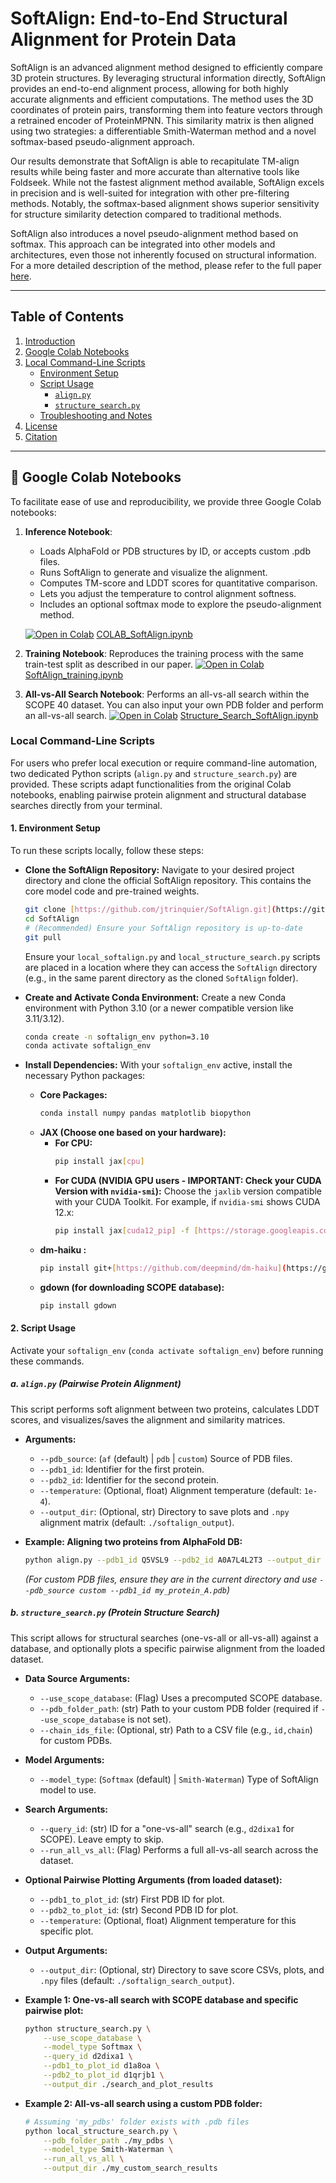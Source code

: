 # SoftAlign: End-to-End Structural Alignment for Protein Data

SoftAlign is an advanced alignment method designed to efficiently compare 3D protein structures. By leveraging structural information directly, SoftAlign provides an end-to-end alignment process, allowing for both highly accurate alignments and efficient computations. The method uses the 3D coordinates of protein pairs, transforming them into feature vectors through a retrained encoder of ProteinMPNN. This similarity matrix is then aligned using two strategies: a differentiable Smith-Waterman method and a novel softmax-based pseudo-alignment approach.

Our results demonstrate that SoftAlign is able to recapitulate TM-align results while being faster and more accurate than alternative tools like Foldseek. While not the fastest alignment method available, SoftAlign excels in precision and is well-suited for integration with other pre-filtering methods. Notably, the softmax-based alignment shows superior sensitivity for structure similarity detection compared to traditional methods.

SoftAlign also introduces a novel pseudo-alignment method based on softmax. This approach can be integrated into other models and architectures, even those not inherently focused on structural information. For a more detailed description of the method, please refer to the full paper [here](https://github.com/jtrinquier/SoftAlign).

---

## Table of Contents

1.  [Introduction](#softalign-end-to-end-structural-alignment-for-protein-data)
2.  [Google Colab Notebooks](#-google-colab-notebooks)
3.  [Local Command-Line Scripts](#local-command-line-scripts)
    * [Environment Setup](#1-environment-setup)
    * [Script Usage](#2-script-usage)
        * [`align.py`](#a-alignpy-pairwise-protein-alignment)
        * [`structure_search.py`](#b-structure_searchpy-protein-structure-search)
    * [Troubleshooting and Notes](#3-troubleshooting-and-notes)
4.  [License](#license)
5.  [Citation](#citation)

---

## 🔬 Google Colab Notebooks

To facilitate ease of use and reproducibility, we provide three Google Colab notebooks:

1.  **Inference Notebook**:
    * Loads AlphaFold or PDB structures by ID, or accepts custom .pdb files.
    * Runs SoftAlign to generate and visualize the alignment.
    * Computes TM-score and LDDT scores for quantitative comparison.
    * Lets you adjust the temperature to control alignment softness.
    * Includes an optional softmax mode to explore the pseudo-alignment method.

    [![Open in Colab](https://colab.research.google.com/assets/colab-badge.svg)](https://colab.research.google.com/github/jtrinquier/SoftAlign/blob/main/Colab/COLAB_SoftAlign.ipynb)
    [COLAB_SoftAlign.ipynb](https://colab.research.google.com/github/jtrinquier/SoftAlign/blob/main/Colab/COLAB_SoftAlign.ipynb)

2.  **Training Notebook**: Reproduces the training process with the same train-test split as described in our paper.
    [![Open in Colab](https://colab.research.google.com/assets/colab-badge.svg)](https://colab.research.google.com/github/jtrinquier/SoftAlign/blob/main/Colab/SoftAlign_training.ipynb)
    [SoftAlign_training.ipynb](https://colab.research.google.com/github/jtrinquier/SoftAlign/blob/main/Colab/SoftAlign_training.ipynb)

3.  **All-vs-All Search Notebook**: Performs an all-vs-all search within the SCOPE 40 dataset. You can also input your own PDB folder and perform an all-vs-all search.
    [![Open in Colab](https://colab.research.google.com/assets/colab-badge.svg)](https://colab.research.google.com/github/jtrinquier/SoftAlign/blob/main/Colab/Structure_Search_SoftAlign.ipynb)
    [Structure_Search_SoftAlign.ipynb](https://colab.research.google.com/github/jtrinquier/SoftAlign/blob/main/Colab/Structure_Search_SoftAlign.ipynb)

### Local Command-Line Scripts

For users who prefer local execution or require command-line automation, two dedicated Python scripts (`align.py` and `structure_search.py`) are provided. These scripts adapt functionalities from the original Colab notebooks, enabling pairwise protein alignment and structural database searches directly from your terminal.

#### 1. Environment Setup

To run these scripts locally, follow these steps:

* **Clone the SoftAlign Repository:**
    Navigate to your desired project directory and clone the official SoftAlign repository. This contains the core model code and pre-trained weights.
    ```bash
    git clone [https://github.com/jtrinquier/SoftAlign.git](https://github.com/jtrinquier/SoftAlign.git)
    cd SoftAlign
    # (Recommended) Ensure your SoftAlign repository is up-to-date
    git pull
    ```
    Ensure your `local_softalign.py` and `local_structure_search.py` scripts are placed in a location where they can access the `SoftAlign` directory (e.g., in the same parent directory as the cloned `SoftAlign` folder).

* **Create and Activate Conda Environment:**
    Create a new Conda environment with Python 3.10 (or a newer compatible version like 3.11/3.12).
    ```bash
    conda create -n softalign_env python=3.10
    conda activate softalign_env
    ```

* **Install Dependencies:**
    With your `softalign_env` active, install the necessary Python packages:
    * **Core Packages:**
        ```bash
        conda install numpy pandas matplotlib biopython
        ```
    * **JAX (Choose one based on your hardware):**
        * **For CPU:**
            ```bash
            pip install jax[cpu]
            ```
        * **For CUDA (NVIDIA GPU users - IMPORTANT: Check your CUDA Version with `nvidia-smi`):**
            Choose the `jaxlib` version compatible with your CUDA Toolkit. For example, if `nvidia-smi` shows CUDA 12.x:
            ```bash
            pip install jax[cuda12_pip] -f [https://storage.googleapis.com/jax-releases/jax_cuda_releases.html](https://storage.googleapis.com/jax-releases/jax_cuda_releases.html)
            ```
    * **dm-haiku :**
        ```bash
        pip install git+[https://github.com/deepmind/dm-haiku](https://github.com/deepmind/dm-haiku)
        ```
    * **gdown (for downloading SCOPE database):**
        ```bash
        pip install gdown
        ```



#### 2. Script Usage

Activate your `softalign_env` (`conda activate softalign_env`) before running these commands.

##### a. `align.py` (Pairwise Protein Alignment)

This script performs soft alignment between two proteins, calculates LDDT scores, and visualizes/saves the alignment and similarity matrices.

* **Arguments:**
    * `--pdb_source`: (`af` (default) | `pdb` | `custom`) Source of PDB files.
    * `--pdb1_id`: Identifier for the first protein.
    * `--pdb2_id`: Identifier for the second protein.
    * `--temperature`: (Optional, float) Alignment temperature (default: `1e-4`).
    * `--output_dir`: (Optional, str) Directory to save plots and `.npy` alignment matrix (default: `./softalign_output`).

* **Example: Aligning two proteins from AlphaFold DB:**
    ```bash
    python align.py --pdb1_id Q5VSL9 --pdb2_id A0A7L4L2T3 --output_dir ./pairwise_alignments
    ```
    *(For custom PDB files, ensure they are in the current directory and use `--pdb_source custom --pdb1_id my_protein_A.pdb`)*

##### b. `structure_search.py` (Protein Structure Search)

This script allows for structural searches (one-vs-all or all-vs-all) against a database, and optionally plots a specific pairwise alignment from the loaded dataset.

* **Data Source Arguments:**
    * `--use_scope_database`: (Flag) Uses a precomputed SCOPE database.
    * `--pdb_folder_path`: (str) Path to your custom PDB folder (required if `--use_scope_database` is not set).
    * `--chain_ids_file`: (Optional, str) Path to a CSV file (e.g., `id,chain`) for custom PDBs.

* **Model Arguments:**
    * `--model_type`: (`Softmax` (default) | `Smith-Waterman`) Type of SoftAlign model to use.

* **Search Arguments:**
    * `--query_id`: (str) ID for a "one-vs-all" search (e.g., `d2dixa1` for SCOPE). Leave empty to skip.
    * `--run_all_vs_all`: (Flag) Performs a full all-vs-all search across the dataset.

* **Optional Pairwise Plotting Arguments (from loaded dataset):**
    * `--pdb1_to_plot_id`: (str) First PDB ID for plot.
    * `--pdb2_to_plot_id`: (str) Second PDB ID for plot.
    * `--temperature`: (Optional, float) Alignment temperature for this specific plot.

* **Output Arguments:**
    * `--output_dir`: (Optional, str) Directory to save score CSVs, plots, and `.npy` files (default: `./softalign_search_output`).

* **Example 1: One-vs-all search with SCOPE database and specific pairwise plot:**
    ```bash
    python structure_search.py \
        --use_scope_database \
        --model_type Softmax \
        --query_id d2dixa1 \
        --pdb1_to_plot_id d1a8oa \
        --pdb2_to_plot_id d1qrjb1 \
        --output_dir ./search_and_plot_results
    ```
   

* **Example 2: All-vs-all search using a custom PDB folder:**
    ```bash
    # Assuming 'my_pdbs' folder exists with .pdb files
    python local_structure_search.py \
        --pdb_folder_path ./my_pdbs \
        --model_type Smith-Waterman \
        --run_all_vs_all \
        --output_dir ./my_custom_search_results
    ```




